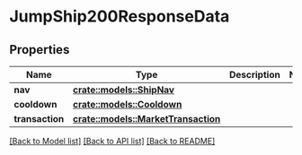 # JumpShip200ResponseData

## Properties

Name | Type | Description | Notes
------------ | ------------- | ------------- | -------------
**nav** | [**crate::models::ShipNav**](ShipNav.md) |  | 
**cooldown** | [**crate::models::Cooldown**](Cooldown.md) |  | 
**transaction** | [**crate::models::MarketTransaction**](MarketTransaction.md) |  | 

[[Back to Model list]](../README.md#documentation-for-models) [[Back to API list]](../README.md#documentation-for-api-endpoints) [[Back to README]](../README.md)


